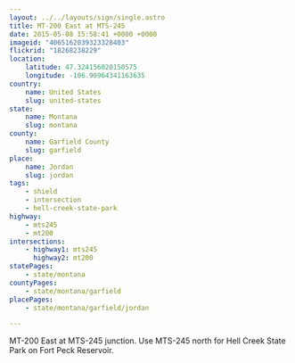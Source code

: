```yaml
---
layout: ../../layouts/sign/single.astro
title: MT-200 East at MTS-245
date: 2015-05-08 15:58:41 +0000 +0000
imageid: "4065162039323328403"
flickrid: "18268238229"
location:
    latitude: 47.324156020150575
    longitude: -106.90964341163635
country:
    name: United States
    slug: united-states
state:
    name: Montana
    slug: montana
county:
    name: Garfield County
    slug: garfield
place:
    name: Jordan
    slug: jordan
tags:
    - shield
    - intersection
    - hell-creek-state-park
highway:
    - mts245
    - mt200
intersections:
    - highway1: mts245
      highway2: mt200
statePages:
    - state/montana
countyPages:
    - state/montana/garfield
placePages:
    - state/montana/garfield/jordan

---
```

MT-200 East at MTS-245 junction.  Use MTS-245 north for Hell Creek State Park on Fort Peck Reservoir.